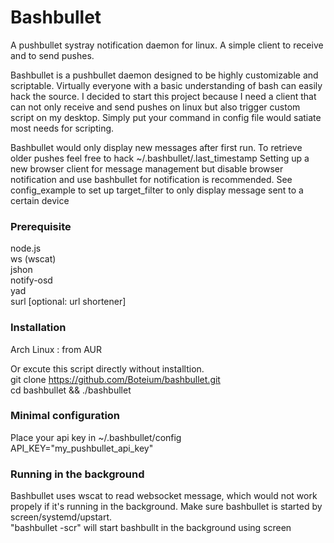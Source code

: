 Bashbullet  
===================================  
 A pushbullet systray notification daemon for linux. A simple client to receive and to send pushes.  
   
 Bashbullet is a pushbullet daemon designed to be highly customizable and scriptable.
 Virtually everyone with a basic understanding of bash can easily hack the source.
 I decided to start this project because I need a client that can not only receive and send pushes
 on linux but also trigger custom script on my desktop. Simply put your command 
 in config file would satiate most needs for scripting.
   
 Bashbullet would only display new messages after first run.
 To retrieve older pushes feel free to hack ~/.bashbullet/.last_timestamp
 Setting up a new browser client for message management but disable
 browser notification and use bashbullet for notification is recommended.
 See config_example to set up target_filter to only display message sent to a certain device  

### Prerequisite  
 node.js  
 ws (wscat)  
 jshon  
 notify-osd  
 yad  
 surl [optional: url shortener]

### Installation  
 Arch Linux : from AUR  
   
 Or excute this script directly without installtion.  
  git clone https://github.com/Boteium/bashbullet.git  
  cd bashbullet && ./bashbullet  

### Minimal configuration  
 Place your api key in ~/.bashbullet/config  
  API_KEY="my_pushbullet_api_key"  

### Running in the background
 Bashbullet uses wscat to read websocket message, which would not work propely if it's
 running in the background. Make sure bashbullet is started by screen/systemd/upstart.  
 "bashbullet -scr" will start bashbullt in the background using screen  
